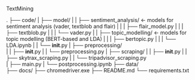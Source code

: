 TextMining

.
├── code/
|   ├── model/
|   |   ├── sentiment_analysis/         <- models for sentiment analysis (vader, textblob and flair)
|   |   |   ├── flair_model.py
|   |   |   ├── textblob.py
|   |   |   └── vader.py
|   |   ├── topic_modelling/            <- models for topic modelling (BERT-based and LDA)
|   |   |   ├── bertopic.py
|   |   |   └── LDA.ipynb
|   |   └── __init__.py
|   ├── preprocessing/          
|   |   ├── __init__.py
|   |   └── preprocessing.py
|   ├── scraping/
|   |   ├── __init__.py
|   |   ├── skytrax_scraping.py
|   |   └── tripadvisor_scraping.py     
|   ├── main.py
|   └── postprocessing.ipynb
├── data/                               
├── docs/
├── chromedriver.exe
├── README.md
└── requirements.txt
